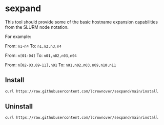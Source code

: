 # sexpand

This tool should provide some of the basic hostname expansion capabilities
from the SLURM node notation.

For example:

From: `n1-n4`
To: `n1,n2,n3,n4`

From: `n[01-04]`
To: `n01,n02,n03,n04`

From: `n[02-03,09-11],n01`
To: `n01,n02,n03,n09,n10,n11`

## Install

```bash
curl https://raw.githubusercontent.com/lcrownover/sexpand/main/install.sh | bash
```

## Uninstall

```bash
curl https://raw.githubusercontent.com/lcrownover/sexpand/main/install.sh | bash
```
